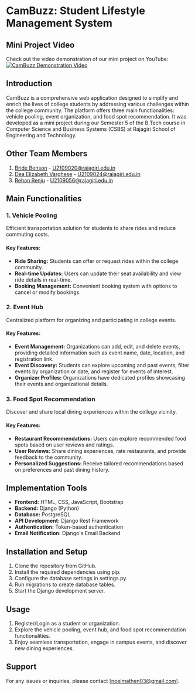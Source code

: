 # CamBuzz: Student Lifestyle Management System

## Mini Project Video

Check out the video demonstration of our mini project on YouTube:
[![CamBuzz Demonstration Video](https://img.youtube.com/vi/_2PM9simBrc/0.jpg)](https://www.youtube.com/watch?v=_2PM9simBrc)

## Introduction
CamBuzz is a comprehensive web application designed to simplify and enrich the lives of college students by addressing various challenges within the college community. The platform offers three main functionalities: vehicle pooling, event organization, and food spot recommendation. It was developed as a mini project during our Semester 5 of the B.Tech course in Computer Science and Business Systems (CSBS) at Rajagiri School of Engineering and Technology.

## Other Team Members
1. [Bride Benson](https://github.com/BRIDEBENSON) - U2109020@rajagiri.edu.in
2. [Dea Elizabeth Varghese](https://github.com/deaeliz) - U2109024@rajagiri.edu.in
3. [Rehan Renju](https://github.com/rehanrenju) - U2109056@rajagiri.edu.in

## Main Functionalities

### 1. Vehicle Pooling
Efficient transportation solution for students to share rides and reduce commuting costs.

#### Key Features:
- **Ride Sharing:** Students can offer or request rides within the college community.
- **Real-time Updates:** Users can update their seat availability and view ride details in real-time.
- **Booking Management:** Convenient booking system with options to cancel or modify bookings.

### 2. Event Hub
Centralized platform for organizing and participating in college events.

#### Key Features:
- **Event Management:** Organizations can add, edit, and delete events, providing detailed information such as event name, date, location, and registration link.
- **Event Discovery:** Students can explore upcoming and past events, filter events by organization or date, and register for events of interest.
- **Organizer Profiles:** Organizations have dedicated profiles showcasing their events and organizational details.

### 3. Food Spot Recommendation
Discover and share local dining experiences within the college vicinity.

#### Key Features:
- **Restaurant Recommendations:** Users can explore recommended food spots based on user reviews and ratings.
- **User Reviews:** Share dining experiences, rate restaurants, and provide feedback to the community.
- **Personalized Suggestions:** Receive tailored recommendations based on preferences and past dining history.

## Implementation Tools
- **Frontend:** HTML, CSS, JavaScript, Bootstrap
- **Backend:** Django (Python)
- **Database:** PostgreSQL
- **API Development:** Django Rest Framework
- **Authentication:** Token-based authentication
- **Email Notification:** Django's Email Backend

## Installation and Setup
1. Clone the repository from GitHub.
2. Install the required dependencies using pip.
3. Configure the database settings in settings.py.
4. Run migrations to create database tables.
5. Start the Django development server.

## Usage
1. Register/Login as a student or organization.
2. Explore the vehicle pooling, event hub, and food spot recommendation functionalities.
3. Enjoy seamless transportation, engage in campus events, and discover new dining experiences.

## Support
For any issues or inquiries, please contact [noelmathen03@gmail.com].
